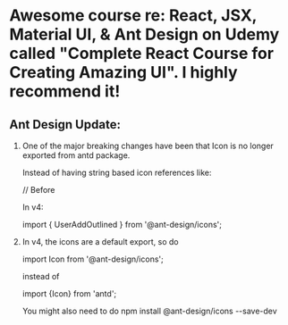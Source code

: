 # Awesome course re: React, JSX, Material UI, & Ant Design on Udemy called "Complete React Course for Creating Amazing UI". I highly recommend it!



## Ant Design Update: 

1. One of the major breaking changes have been that Icon is no longer exported from antd package.

    Instead of having string based icon references like:

    // Before
    <Icon type="smile" />


    In v4:

    import { UserAddOutlined } from '@ant-design/icons';

    <UserAddOutlined />



2. In v4, the icons are a default export, so do

    import Icon from '@ant-design/icons';

    instead of

    import {Icon} from 'antd';

    You might also need to do npm install @ant-design/icons --save-dev
